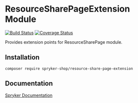 # ResourceSharePageExtension Module
[![Build Status](https://travis-ci.org/spryker-shop/resource-share-page-extension.svg)](https://travis-ci.org/spryker-shop/resource-share-page-extension)
[![Coverage Status](https://coveralls.io/repos/github/spryker-shop/resource-share-page-extension/badge.svg)](https://coveralls.io/github/spryker-shop/resource-share-page-extension)

Provides extension points for ResourceSharePage module.

## Installation

```
composer require spryker-shop/resource-share-page-extension
```

## Documentation

[Spryker Documentation](https://documentation.spryker.com/module_guide/overview.htm)
